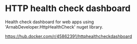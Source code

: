 # HTTP health check dashboard

Health check dashboard for web apps using 'ArnabDeveloper.HttpHealthCheck'
nuget library.

https://hub.docker.com/r/45862391/httphealthcheckdashboard